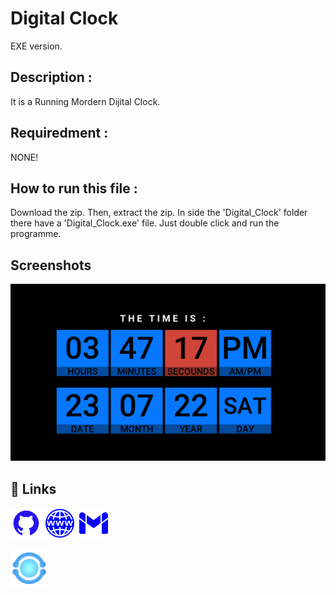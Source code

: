 # Digital Clock

EXE version.
## Description :

It is a Running Mordern Dijital Clock.
##  Requiredment :

NONE!
##  How to run this file :

Download the zip. Then, extract the zip. In side the 'Digital_Clock' folder there have a 'Digital_Clock.exe' 
file. Just double click and run the programme.


## Screenshots




![App Screenshot](https://github.com/dharayush7/pyimage/blob/image/Digital_Clock/image2.png?raw=true)

## 🔗 Links

[![github](https://github.com/dharayush7/pyimage/blob/image/Icons/github.png?raw=true)](https://github.com/dharayush7)
[![Website](https://github.com/dharayush7/pyimage/blob/image/Icons/website.png?raw=true)](#)
[![gmail](https://github.com/dharayush7/pyimage/blob/image/Icons/gmail.png?raw=true)](mailto:ayushdh2@gmail.com)


 
  
![Logo](https://github.com/dharayush7/pyimage/blob/image/Icons/logo.png?raw=true)

